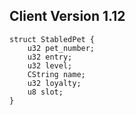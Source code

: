 ## Client Version 1.12

```rust,ignore
struct StabledPet {
    u32 pet_number;    
    u32 entry;    
    u32 level;    
    CString name;    
    u32 loyalty;    
    u8 slot;    
}

```
